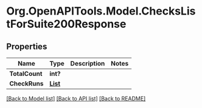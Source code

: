# Org.OpenAPITools.Model.ChecksListForSuite200Response

## Properties

Name | Type | Description | Notes
------------ | ------------- | ------------- | -------------
**TotalCount** | **int?** |  | 
**CheckRuns** | [**List<CheckRun>**](CheckRun.md) |  | 

[[Back to Model list]](../README.md#documentation-for-models) [[Back to API list]](../README.md#documentation-for-api-endpoints) [[Back to README]](../README.md)


